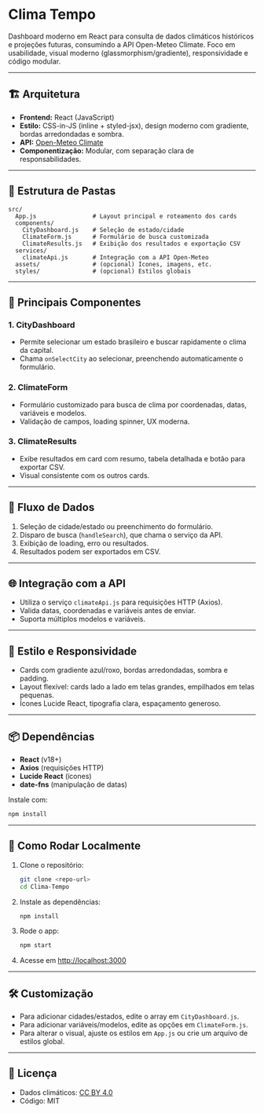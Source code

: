 # Clima Tempo

Dashboard moderno em React para consulta de dados climáticos históricos e projeções futuras, consumindo a API Open-Meteo Climate. Foco em usabilidade, visual moderno (glassmorphism/gradiente), responsividade e código modular.

---

## 🏗️ Arquitetura

- **Frontend:** React (JavaScript)
- **Estilo:** CSS-in-JS (inline + styled-jsx), design moderno com gradiente, bordas arredondadas e sombra.
- **API:** [Open-Meteo Climate](https://open-meteo.com/en/docs/climate-api)
- **Componentização:** Modular, com separação clara de responsabilidades.

---

## 📁 Estrutura de Pastas

```
src/
  App.js                # Layout principal e roteamento dos cards
  components/
    CityDashboard.js    # Seleção de estado/cidade
    ClimateForm.js      # Formulário de busca customizada
    ClimateResults.js   # Exibição dos resultados e exportação CSV
  services/
    climateApi.js       # Integração com a API Open-Meteo
  assets/               # (opcional) Ícones, imagens, etc.
  styles/               # (opcional) Estilos globais
```

---

## 🧩 Principais Componentes

### 1. CityDashboard
- Permite selecionar um estado brasileiro e buscar rapidamente o clima da capital.
- Chama `onSelectCity` ao selecionar, preenchendo automaticamente o formulário.

### 2. ClimateForm
- Formulário customizado para busca de clima por coordenadas, datas, variáveis e modelos.
- Validação de campos, loading spinner, UX moderna.

### 3. ClimateResults
- Exibe resultados em card com resumo, tabela detalhada e botão para exportar CSV.
- Visual consistente com os outros cards.

---

## 🔄 Fluxo de Dados

1. Seleção de cidade/estado ou preenchimento do formulário.
2. Disparo de busca (`handleSearch`), que chama o serviço da API.
3. Exibição de loading, erro ou resultados.
4. Resultados podem ser exportados em CSV.

---

## 🌐 Integração com a API

- Utiliza o serviço `climateApi.js` para requisições HTTP (Axios).
- Valida datas, coordenadas e variáveis antes de enviar.
- Suporta múltiplos modelos e variáveis.

---

## 🎨 Estilo e Responsividade

- Cards com gradiente azul/roxo, bordas arredondadas, sombra e padding.
- Layout flexível: cards lado a lado em telas grandes, empilhados em telas pequenas.
- Ícones Lucide React, tipografia clara, espaçamento generoso.

---

## 📦 Dependências

- **React** (v18+)
- **Axios** (requisições HTTP)
- **Lucide React** (ícones)
- **date-fns** (manipulação de datas)

Instale com:
```bash
npm install
```

---

## 🚀 Como Rodar Localmente

1. Clone o repositório:
   ```bash
   git clone <repo-url>
   cd Clima-Tempo
   ```
2. Instale as dependências:
   ```bash
   npm install
   ```
3. Rode o app:
   ```bash
   npm start
   ```
4. Acesse em [http://localhost:3000](http://localhost:3000)

---

## 🛠️ Customização

- Para adicionar cidades/estados, edite o array em `CityDashboard.js`.
- Para adicionar variáveis/modelos, edite as opções em `ClimateForm.js`.
- Para alterar o visual, ajuste os estilos em `App.js` ou crie um arquivo de estilos global.

---

## 📄 Licença

- Dados climáticos: [CC BY 4.0](https://pcmdi.llnl.gov/CMIP6/TermsOfUse)
- Código: MIT 
